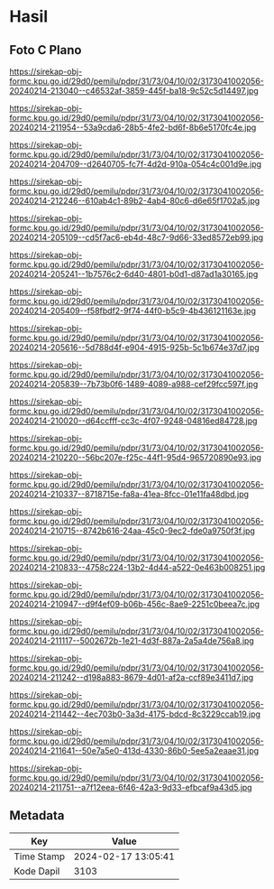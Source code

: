 # Hasil

## Foto C Plano

https://sirekap-obj-formc.kpu.go.id/29d0/pemilu/pdpr/31/73/04/10/02/3173041002056-20240214-213040--c46532af-3859-445f-ba18-9c52c5d14497.jpg

https://sirekap-obj-formc.kpu.go.id/29d0/pemilu/pdpr/31/73/04/10/02/3173041002056-20240214-211954--53a9cda6-28b5-4fe2-bd6f-8b6e5170fc4e.jpg

https://sirekap-obj-formc.kpu.go.id/29d0/pemilu/pdpr/31/73/04/10/02/3173041002056-20240214-204709--d2640705-fc7f-4d2d-910a-054c4c001d9e.jpg

https://sirekap-obj-formc.kpu.go.id/29d0/pemilu/pdpr/31/73/04/10/02/3173041002056-20240214-212246--610ab4c1-89b2-4ab4-80c6-d6e65f1702a5.jpg

https://sirekap-obj-formc.kpu.go.id/29d0/pemilu/pdpr/31/73/04/10/02/3173041002056-20240214-205109--cd5f7ac6-eb4d-48c7-9d66-33ed8572eb99.jpg

https://sirekap-obj-formc.kpu.go.id/29d0/pemilu/pdpr/31/73/04/10/02/3173041002056-20240214-205241--1b7576c2-6d40-4801-b0d1-d87ad1a30165.jpg

https://sirekap-obj-formc.kpu.go.id/29d0/pemilu/pdpr/31/73/04/10/02/3173041002056-20240214-205409--f58fbdf2-9f74-44f0-b5c9-4b436121163e.jpg

https://sirekap-obj-formc.kpu.go.id/29d0/pemilu/pdpr/31/73/04/10/02/3173041002056-20240214-205616--5d788d4f-e904-4915-925b-5c1b674e37d7.jpg

https://sirekap-obj-formc.kpu.go.id/29d0/pemilu/pdpr/31/73/04/10/02/3173041002056-20240214-205839--7b73b0f6-1489-4089-a988-cef29fcc597f.jpg

https://sirekap-obj-formc.kpu.go.id/29d0/pemilu/pdpr/31/73/04/10/02/3173041002056-20240214-210020--d64ccfff-cc3c-4f07-9248-04816ed84728.jpg

https://sirekap-obj-formc.kpu.go.id/29d0/pemilu/pdpr/31/73/04/10/02/3173041002056-20240214-210220--56bc207e-f25c-44f1-95d4-965720890e93.jpg

https://sirekap-obj-formc.kpu.go.id/29d0/pemilu/pdpr/31/73/04/10/02/3173041002056-20240214-210337--8718715e-fa8a-41ea-8fcc-01e11fa48dbd.jpg

https://sirekap-obj-formc.kpu.go.id/29d0/pemilu/pdpr/31/73/04/10/02/3173041002056-20240214-210715--8742b616-24aa-45c0-9ec2-fde0a9750f3f.jpg

https://sirekap-obj-formc.kpu.go.id/29d0/pemilu/pdpr/31/73/04/10/02/3173041002056-20240214-210833--4758c224-13b2-4d44-a522-0e463b008251.jpg

https://sirekap-obj-formc.kpu.go.id/29d0/pemilu/pdpr/31/73/04/10/02/3173041002056-20240214-210947--d9f4ef09-b06b-456c-8ae9-2251c0beea7c.jpg

https://sirekap-obj-formc.kpu.go.id/29d0/pemilu/pdpr/31/73/04/10/02/3173041002056-20240214-211117--5002672b-1e21-4d3f-887a-2a5a4de756a8.jpg

https://sirekap-obj-formc.kpu.go.id/29d0/pemilu/pdpr/31/73/04/10/02/3173041002056-20240214-211242--d198a883-8679-4d01-af2a-ccf89e3411d7.jpg

https://sirekap-obj-formc.kpu.go.id/29d0/pemilu/pdpr/31/73/04/10/02/3173041002056-20240214-211442--4ec703b0-3a3d-4175-bdcd-8c3229ccab19.jpg

https://sirekap-obj-formc.kpu.go.id/29d0/pemilu/pdpr/31/73/04/10/02/3173041002056-20240214-211641--50e7a5e0-413d-4330-86b0-5ee5a2eaae31.jpg

https://sirekap-obj-formc.kpu.go.id/29d0/pemilu/pdpr/31/73/04/10/02/3173041002056-20240214-211751--a7f12eea-6f46-42a3-9d33-efbcaf9a43d5.jpg


## Metadata

| Key        | Value               |
| ---------- | ------------------- |
| Time Stamp | 2024-02-17 13:05:41 |
| Kode Dapil | 3103                |




